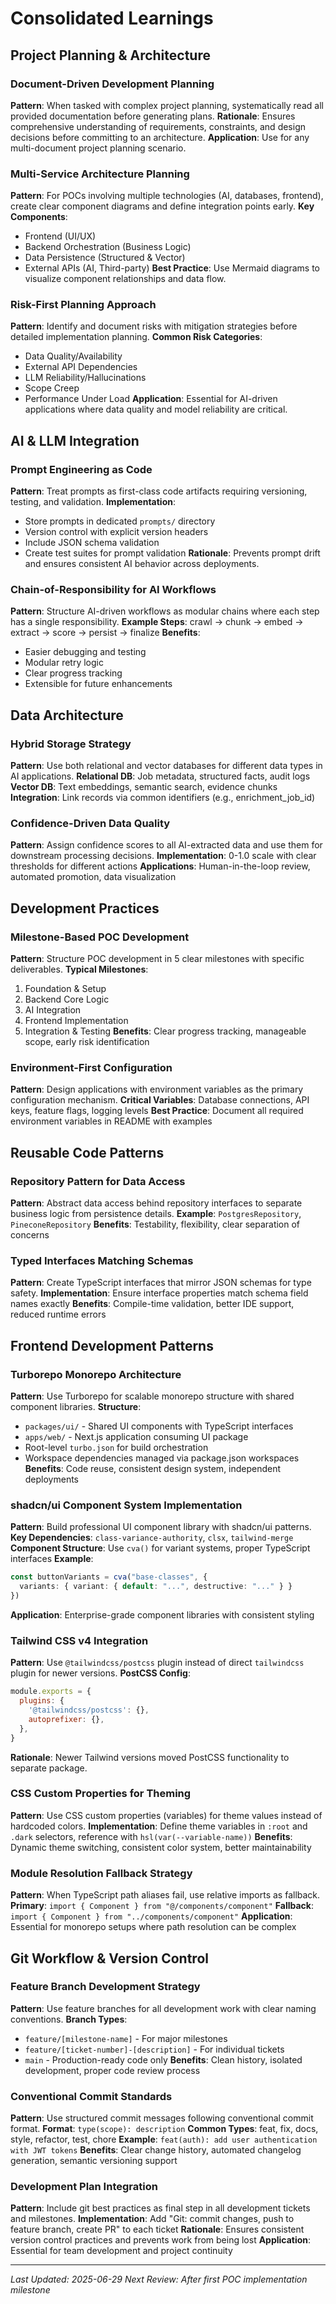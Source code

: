 # Consolidated Learnings

## Project Planning & Architecture

### Document-Driven Development Planning
**Pattern**: When tasked with complex project planning, systematically read all provided documentation before generating plans.
**Rationale**: Ensures comprehensive understanding of requirements, constraints, and design decisions before committing to an architecture.
**Application**: Use for any multi-document project planning scenario.

### Multi-Service Architecture Planning
**Pattern**: For POCs involving multiple technologies (AI, databases, frontend), create clear component diagrams and define integration points early.
**Key Components**: 
- Frontend (UI/UX)
- Backend Orchestration (Business Logic)
- Data Persistence (Structured & Vector)
- External APIs (AI, Third-party)
**Best Practice**: Use Mermaid diagrams to visualize component relationships and data flow.

### Risk-First Planning Approach
**Pattern**: Identify and document risks with mitigation strategies before detailed implementation planning.
**Common Risk Categories**:
- Data Quality/Availability
- External API Dependencies
- LLM Reliability/Hallucinations
- Scope Creep
- Performance Under Load
**Application**: Essential for AI-driven applications where data quality and model reliability are critical.

## AI & LLM Integration

### Prompt Engineering as Code
**Pattern**: Treat prompts as first-class code artifacts requiring versioning, testing, and validation.
**Implementation**:
- Store prompts in dedicated `prompts/` directory
- Version control with explicit version headers
- Include JSON schema validation
- Create test suites for prompt validation
**Rationale**: Prevents prompt drift and ensures consistent AI behavior across deployments.

### Chain-of-Responsibility for AI Workflows
**Pattern**: Structure AI-driven workflows as modular chains where each step has a single responsibility.
**Example Steps**: crawl → chunk → embed → extract → score → persist → finalize
**Benefits**: 
- Easier debugging and testing
- Modular retry logic
- Clear progress tracking
- Extensible for future enhancements

## Data Architecture

### Hybrid Storage Strategy
**Pattern**: Use both relational and vector databases for different data types in AI applications.
**Relational DB**: Job metadata, structured facts, audit logs
**Vector DB**: Text embeddings, semantic search, evidence chunks
**Integration**: Link records via common identifiers (e.g., enrichment_job_id)

### Confidence-Driven Data Quality
**Pattern**: Assign confidence scores to all AI-extracted data and use them for downstream processing decisions.
**Implementation**: 0-1.0 scale with clear thresholds for different actions
**Applications**: Human-in-the-loop review, automated promotion, data visualization

## Development Practices

### Milestone-Based POC Development
**Pattern**: Structure POC development in 5 clear milestones with specific deliverables.
**Typical Milestones**:
1. Foundation & Setup
2. Backend Core Logic
3. AI Integration
4. Frontend Implementation
5. Integration & Testing
**Benefits**: Clear progress tracking, manageable scope, early risk identification

### Environment-First Configuration
**Pattern**: Design applications with environment variables as the primary configuration mechanism.
**Critical Variables**: Database connections, API keys, feature flags, logging levels
**Best Practice**: Document all required environment variables in README with examples

## Reusable Code Patterns

### Repository Pattern for Data Access
**Pattern**: Abstract data access behind repository interfaces to separate business logic from persistence details.
**Example**: `PostgresRepository`, `PineconeRepository`
**Benefits**: Testability, flexibility, clear separation of concerns

### Typed Interfaces Matching Schemas
**Pattern**: Create TypeScript interfaces that mirror JSON schemas for type safety.
**Implementation**: Ensure interface properties match schema field names exactly
**Benefits**: Compile-time validation, better IDE support, reduced runtime errors

## Frontend Development Patterns

### Turborepo Monorepo Architecture
**Pattern**: Use Turborepo for scalable monorepo structure with shared component libraries.
**Structure**:
- `packages/ui/` - Shared UI components with TypeScript interfaces
- `apps/web/` - Next.js application consuming UI package
- Root-level `turbo.json` for build orchestration
- Workspace dependencies managed via package.json workspaces
**Benefits**: Code reuse, consistent design system, independent deployments

### shadcn/ui Component System Implementation
**Pattern**: Build professional UI component library with shadcn/ui patterns.
**Key Dependencies**: `class-variance-authority`, `clsx`, `tailwind-merge`
**Component Structure**: Use `cva()` for variant systems, proper TypeScript interfaces
**Example**:
```typescript
const buttonVariants = cva("base-classes", {
  variants: { variant: { default: "...", destructive: "..." } }
})
```
**Application**: Enterprise-grade component libraries with consistent styling

### Tailwind CSS v4 Integration
**Pattern**: Use `@tailwindcss/postcss` plugin instead of direct `tailwindcss` plugin for newer versions.
**PostCSS Config**:
```js
module.exports = {
  plugins: {
    '@tailwindcss/postcss': {},
    autoprefixer: {},
  },
}
```
**Rationale**: Newer Tailwind versions moved PostCSS functionality to separate package.

### CSS Custom Properties for Theming
**Pattern**: Use CSS custom properties (variables) for theme values instead of hardcoded colors.
**Implementation**: Define theme variables in `:root` and `.dark` selectors, reference with `hsl(var(--variable-name))`
**Benefits**: Dynamic theme switching, consistent color system, better maintainability

### Module Resolution Fallback Strategy
**Pattern**: When TypeScript path aliases fail, use relative imports as fallback.
**Primary**: `import { Component } from "@/components/component"`
**Fallback**: `import { Component } from "../components/component"`
**Application**: Essential for monorepo setups where path resolution can be complex

## Git Workflow & Version Control

### Feature Branch Development Strategy
**Pattern**: Use feature branches for all development work with clear naming conventions.
**Branch Types**:
- `feature/[milestone-name]` - For major milestones
- `feature/[ticket-number]-[description]` - For individual tickets
- `main` - Production-ready code only
**Benefits**: Clean history, isolated development, proper code review process

### Conventional Commit Standards
**Pattern**: Use structured commit messages following conventional commit format.
**Format**: `type(scope): description`
**Common Types**: feat, fix, docs, style, refactor, test, chore
**Example**: `feat(auth): add user authentication with JWT tokens`
**Benefits**: Clear change history, automated changelog generation, semantic versioning support

### Development Plan Integration
**Pattern**: Include git best practices as final step in all development tickets and milestones.
**Implementation**: Add "Git: commit changes, push to feature branch, create PR" to each ticket
**Rationale**: Ensures consistent version control practices and prevents work from being lost
**Application**: Essential for team development and project continuity

---

*Last Updated: 2025-06-29*
*Next Review: After first POC implementation milestone*
